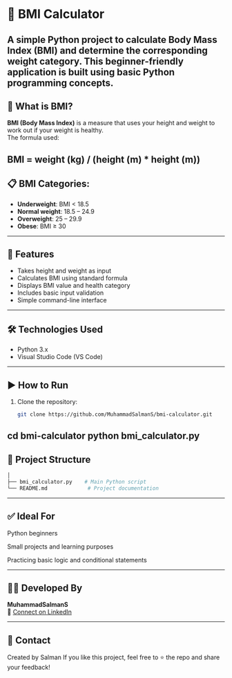 # 🧮 BMI Calculator

A simple Python project to calculate Body Mass Index (BMI) and determine the corresponding weight category. This beginner-friendly application is built using basic Python programming concepts.
---

## 📌 What is BMI?

**BMI (Body Mass Index)** is a measure that uses your height and weight to work out if your weight is healthy.  
The formula used:

BMI = weight (kg) / (height (m) * height (m))
---

## 📋 BMI Categories:

- **Underweight**: BMI < 18.5  
- **Normal weight**: 18.5 – 24.9  
- **Overweight**: 25 – 29.9  
- **Obese**: BMI ≥ 30  
---
## 🚀 Features

- Takes height and weight as input
- Calculates BMI using standard formula
- Displays BMI value and health category
- Includes basic input validation
- Simple command-line interface
---
## 🛠️ Technologies Used

- Python 3.x
- Visual Studio Code (VS Code)
---
## ▶️ How to Run

1. Clone the repository:
   ```bash
   git clone https://github.com/MuhammadSalmanS/bmi-calculator.git
cd bmi-calculator
python bmi_calculator.py
---
## 📁 Project Structure

```bash
│
├── bmi_calculator.py    # Main Python script
└── README.md             # Project documentation
```
---

## ✅ Ideal For
Python beginners

Small projects and learning purposes

Practicing basic logic and conditional statements

---

## 👨‍💻 Developed By

**MuhammadSalmanS**  
📧 [Connect on LinkedIn]([https://www.linkedin.com/in/muhammad-salman-50685b324/])

---

## 📧 Contact
Created by Salman
If you like this project, feel free to ⭐️ the repo and share your feedback!
